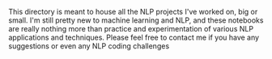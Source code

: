 
This directory is meant to house all the NLP projects I've worked on, big or small. 
I'm still pretty new to machine learning and NLP, and these notebooks are really nothing more 
than practice and experimentation of various NLP applications and techniques.
Please feel free to contact me if you have any suggestions or even any NLP coding challenges
